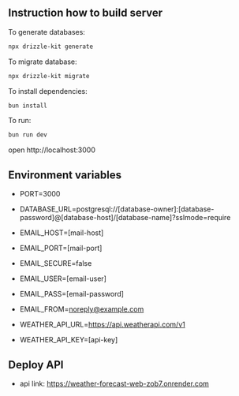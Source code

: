 ## Instruction how to build server
To generate databases: 
```sh
npx drizzle-kit generate
```

To migrate database:
```sh
npx drizzle-kit migrate
```

To install dependencies:
```sh
bun install
```

To run:
```sh
bun run dev
```

open http://localhost:3000

## Environment variables 
- PORT=3000
- DATABASE_URL=postgresql://[database-owner]:[database-password]@[database-host]/[database-name]?sslmode=require

- EMAIL_HOST=[mail-host]
- EMAIL_PORT=[mail-port]
- EMAIL_SECURE=false
- EMAIL_USER=[email-user]
- EMAIL_PASS=[email-password]
- EMAIL_FROM=noreply@example.com

- WEATHER_API_URL=https://api.weatherapi.com/v1
- WEATHER_API_KEY=[api-key]

## Deploy API 
- api link: https://weather-forecast-web-zob7.onrender.com
